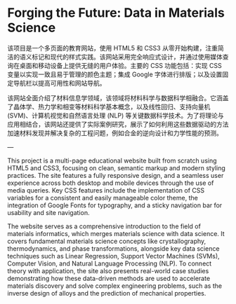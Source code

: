 # Forging the Future: Data in Materials Science

该项目是一个多页面的教育网站，使用 HTML5 和 CSS3 从零开始构建，注重简洁的语义标记和现代的样式实践。该网站采用完全响应式设计，并通过使用媒体查询在桌面和移动设备上提供无缝的用户体验。主要的 CSS 功能包括：实现 CSS 变量以实现一致且易于管理的颜色主题；集成 Google 字体进行排版；以及设置固定导航栏以提高可用性和网站导航。

该网站全面介绍了材料信息学领域，该领域将材料科学与数据科学相融合。它涵盖了晶体学、热力学和相变等材料科学基本概念，以及线性回归、支持向量机 (SVM)、计算机视觉和自然语言处理 (NLP) 等关键数据科学技术。为了将理论与应用相结合，该网站还提供了实际案例研究，展示了如何利用这些数据驱动的方法加速材料发现并解决复杂的工程问题，例如合金的逆向设计和力学性能的预测。

—

This project is a multi-page educational website built from scratch using HTML5 and CSS3, focusing on clean, semantic markup and modern styling practices. The site features a fully responsive design, and a seamless user experience across both desktop and mobile devices through the use of media queries. Key CSS features include the implementation of CSS variables for a consistent and easily manageable color theme, the integration of Google Fonts for typography, and a sticky navigation bar for usability and site navigation.

The website serves as a comprehensive introduction to the field of materials informatics, which merges materials science with data science. It covers fundamental materials science concepts like crystallography, thermodynamics, and phase transformations, alongside key data science techniques such as Linear Regression, Support Vector Machines (SVMs), Computer Vision, and Natural Language Processing (NLP). To connect theory with application, the site also presents real-world case studies demonstrating how these data-driven methods are used to accelerate materials discovery and solve complex engineering problems, such as the inverse design of alloys and the prediction of mechanical properties.
